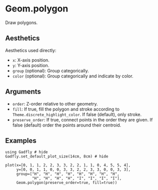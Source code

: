 # Geom.polygon

Draw polygons.

## Aesthetics

Aesthetics used directly:

  * `x`: X-axis position.
  * `y`: Y-axis position.
  * `group` (optional): Group categorically.
  * `color` (optional): Group categorically and indicate by color.

## Arguments

  * `order`: Z-order relative to other geometry.
  * `fill`: If true, fill the polygon and stroke according to
    `Theme.discrete_highlight_color`. If false (default), only stroke.
  * `preserve_order`: If true, connect points in the order they are given. If
    false (default) order the points around their centroid.

## Examples


```@example 1
using Gadfly # hide
Gadfly.set_default_plot_size(14cm, 8cm) # hide
```

```@example 1
plot(x=[0, 1, 1, 2, 2, 3, 3, 2, 2, 1, 1, 0, 4, 5, 5, 4],
     y=[0, 0, 1, 1, 0, 0, 3, 3, 2, 2, 3, 3, 0, 0, 3, 3],
     group=["H", "H", "H", "H", "H", "H", "H", "H",
            "H", "H", "H", "H", "I", "I", "I", "I"],
     Geom.polygon(preserve_order=true, fill=true))
```
